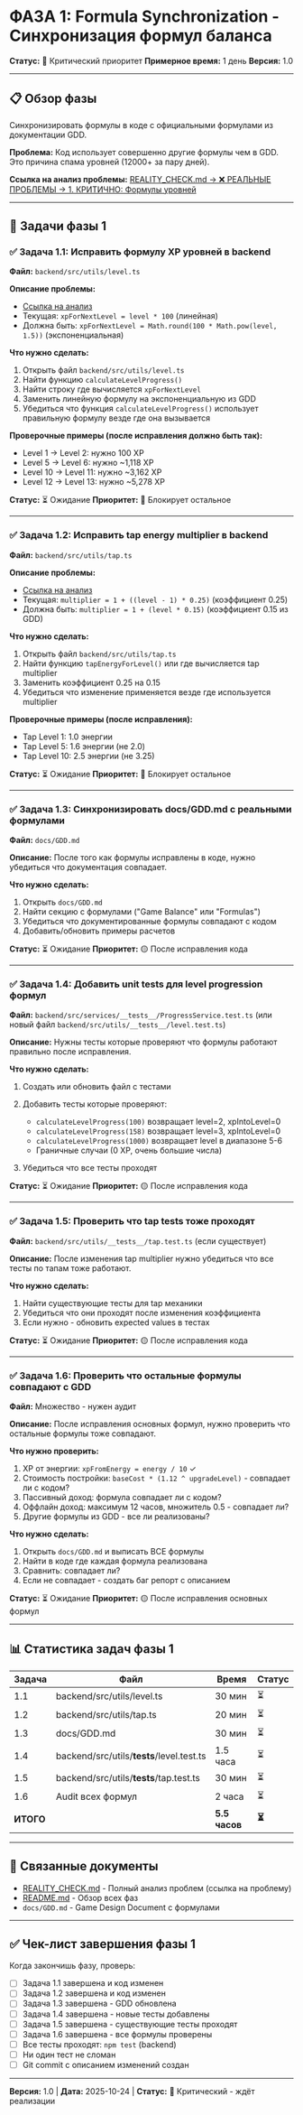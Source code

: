 # ФАЗА 1: Formula Synchronization - Синхронизация формул баланса

**Статус:** 🔴 Критический приоритет
**Примерное время:** 1 день
**Версия:** 1.0

---

## 📋 Обзор фазы

Синхронизировать формулы в коде с официальными формулами из документации GDD.

**Проблема:** Код использует совершенно другие формулы чем в GDD. Это причина спама уровней (12000+ за пару дней).

**Ссылка на анализ проблемы:** [REALITY_CHECK.md → ❌ РЕАЛЬНЫЕ ПРОБЛЕМЫ → 1. КРИТИЧНО: Формулы уровней](./REALITY_CHECK.md#1--критично-формулы-уровней-не-совпадают-с-gdd)

---

## 🎯 Задачи фазы 1

### ✅ Задача 1.1: Исправить формулу XP уровней в backend

**Файл:** `backend/src/utils/level.ts`

**Описание проблемы:**
- [Ссылка на анализ](./REALITY_CHECK.md#1--критично-формулы-уровней-не-совпадают-с-gdd)
- Текущая: `xpForNextLevel = level * 100` (линейная)
- Должна быть: `xpForNextLevel = Math.round(100 * Math.pow(level, 1.5))` (экспоненциальная)

**Что нужно сделать:**
1. Открыть файл `backend/src/utils/level.ts`
2. Найти функцию `calculateLevelProgress()`
3. Найти строку где вычисляется `xpForNextLevel`
4. Заменить линейную формулу на экспоненциальную из GDD
5. Убедиться что функция `calculateLevelProgress()` использует правильную формулу везде где она вызывается

**Проверочные примеры (после исправления должно быть так):**
- Level 1 → Level 2: нужно 100 XP
- Level 5 → Level 6: нужно ~1,118 XP
- Level 10 → Level 11: нужно ~3,162 XP
- Level 12 → Level 13: нужно ~5,278 XP

**Статус:** ⏳ Ожидание
**Приоритет:** 🔴 Блокирует остальное

---

### ✅ Задача 1.2: Исправить tap energy multiplier в backend

**Файл:** `backend/src/utils/tap.ts`

**Описание проблемы:**
- [Ссылка на анализ](./REALITY_CHECK.md#1--критично-формулы-уровней-не-совпадают-с-gdd)
- Текущая: `multiplier = 1 + ((level - 1) * 0.25)` (коэффициент 0.25)
- Должна быть: `multiplier = 1 + (level * 0.15)` (коэффициент 0.15 из GDD)

**Что нужно сделать:**
1. Открыть файл `backend/src/utils/tap.ts`
2. Найти функцию `tapEnergyForLevel()` или где вычисляется tap multiplier
3. Заменить коэффициент 0.25 на 0.15
4. Убедиться что изменение применяется везде где используется multiplier

**Проверочные примеры (после исправления):**
- Tap Level 1: 1.0 энергии
- Tap Level 5: 1.6 энергии (не 2.0)
- Tap Level 10: 2.5 энергии (не 3.25)

**Статус:** ⏳ Ожидание
**Приоритет:** 🔴 Блокирует остальное

---

### ✅ Задача 1.3: Синхронизировать docs/GDD.md с реальными формулами

**Файл:** `docs/GDD.md`

**Описание:**
После того как формулы исправлены в коде, нужно убедиться что документация совпадает.

**Что нужно сделать:**
1. Открыть `docs/GDD.md`
2. Найти секцию с формулами ("Game Balance" или "Formulas")
3. Убедиться что документированные формулы совпадают с кодом
4. Добавить/обновить примеры расчетов

**Статус:** ⏳ Ожидание
**Приоритет:** 🟡 После исправления кода

---

### ✅ Задача 1.4: Добавить unit tests для level progression формул

**Файл:** `backend/src/services/__tests__/ProgressService.test.ts` (или новый файл `backend/src/utils/__tests__/level.test.ts`)

**Описание:**
Нужны тесты которые проверяют что формулы работают правильно после исправления.

**Что нужно сделать:**
1. Создать или обновить файл с тестами
2. Добавить тесты которые проверяют:
   - `calculateLevelProgress(100)` возвращает level=2, xpIntoLevel=0
   - `calculateLevelProgress(158)` возвращает level=3, xpIntoLevel=0
   - `calculateLevelProgress(1000)` возвращает level в диапазоне 5-6
   - Граничные случаи (0 XP, очень большие числа)

3. Убедиться что все тесты проходят

**Статус:** ⏳ Ожидание
**Приоритет:** 🟡 После исправления кода

---

### ✅ Задача 1.5: Проверить что tap tests тоже проходят

**Файл:** `backend/src/utils/__tests__/tap.test.ts` (если существует)

**Описание:**
После изменения tap multiplier нужно убедиться что все тесты по тапам тоже работают.

**Что нужно сделать:**
1. Найти существующие тесты для tap механики
2. Убедиться что они проходят после изменения коэффициента
3. Если нужно - обновить expected values в тестах

**Статус:** ⏳ Ожидание
**Приоритет:** 🟡 После исправления кода

---

### ✅ Задача 1.6: Проверить что остальные формулы совпадают с GDD

**Файл:** Множество - нужен аудит

**Описание:**
После исправления основных формул, нужно проверить что остальные формулы тоже совпадают.

**Что нужно проверить:**
1. XP от энергии: `xpFromEnergy = energy / 10` ✓
2. Стоимость постройки: `baseCost * (1.12 ^ upgradeLevel)` - совпадает ли с кодом?
3. Пассивный доход: формула совпадает ли с кодом?
4. Оффлайн доход: максимум 12 часов, множитель 0.5 - совпадает ли?
5. Другие формулы из GDD - все ли реализованы?

**Что нужно сделать:**
1. Открыть `docs/GDD.md` и выписать ВСЕ формулы
2. Найти в коде где каждая формула реализована
3. Сравнить: совпадает ли?
4. Если не совпадает - создать баг репорт с описанием

**Статус:** ⏳ Ожидание
**Приоритет:** 🟡 После исправления основных формул

---

## 📊 Статистика задач фазы 1

| Задача | Файл | Время | Статус |
|--------|------|-------|--------|
| 1.1 | backend/src/utils/level.ts | 30 мин | ⏳ |
| 1.2 | backend/src/utils/tap.ts | 20 мин | ⏳ |
| 1.3 | docs/GDD.md | 30 мин | ⏳ |
| 1.4 | backend/src/utils/__tests__/level.test.ts | 1.5 часа | ⏳ |
| 1.5 | backend/src/utils/__tests__/tap.test.ts | 30 мин | ⏳ |
| 1.6 | Audit всех формул | 2 часа | ⏳ |
| **ИТОГО** | | **5.5 часов** | **⏳** |

---

## 🔗 Связанные документы

- [REALITY_CHECK.md](./REALITY_CHECK.md) - Полный анализ проблем (ссылка на проблему)
- [README.md](./README.md) - Обзор всех фаз
- `docs/GDD.md` - Game Design Document с формулами

---

## ✅ Чек-лист завершения фазы 1

Когда закончишь фазу, проверь:

- [ ] Задача 1.1 завершена и код изменен
- [ ] Задача 1.2 завершена и код изменен
- [ ] Задача 1.3 завершена - GDD обновлена
- [ ] Задача 1.4 завершена - новые тесты добавлены
- [ ] Задача 1.5 завершена - существующие тесты проходят
- [ ] Задача 1.6 завершена - все формулы проверены
- [ ] Все тесты проходят: `npm test` (backend)
- [ ] Ни один тест не сломан
- [ ] Git commit с описанием изменений создан

---

**Версия:** 1.0 | **Дата:** 2025-10-24 | **Статус:** 🔴 Критический - ждёт реализации

